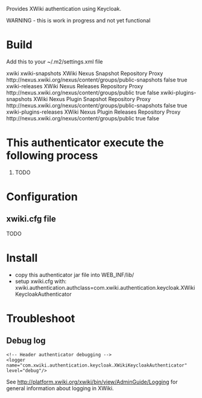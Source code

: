 Provides XWiki authentication using Keycloak.

WARNING - this is work in progress and not yet functional

# Build

Add this to your ~/.m2/settings.xml file

<profile>
      <id>xwiki</id>
      <repositories>
        <repository>
          <id>xwiki-snapshots</id>
          <name>XWiki Nexus Snapshot Repository Proxy</name>
          <url>http://nexus.xwiki.org/nexus/content/groups/public-snapshots</url>
          <releases>
            <enabled>false</enabled>
          </releases>
          <snapshots>
            <enabled>true</enabled>
          </snapshots>
        </repository>
        <repository>
          <id>xwiki-releases</id>
          <name>XWiki Nexus Releases Repository Proxy</name>
          <url>http://nexus.xwiki.org/nexus/content/groups/public</url>
          <releases>
            <enabled>true</enabled>
          </releases>
          <snapshots>
            <enabled>false</enabled>
          </snapshots>
        </repository>
      </repositories>
      <pluginRepositories>
        <pluginRepository>
          <id>xwiki-plugins-snapshots</id>
          <name>XWiki Nexus Plugin Snapshot Repository Proxy</name>
          <url>http://nexus.xwiki.org/nexus/content/groups/public-snapshots</url>
          <releases>
            <enabled>false</enabled>
          </releases>
          <snapshots>
            <enabled>true</enabled>
          </snapshots>
        </pluginRepository>
        <pluginRepository>
          <id>xwiki-plugins-releases</id>
          <name>XWiki Nexus Plugin Releases Repository Proxy</name>
          <url>http://nexus.xwiki.org/nexus/content/groups/public</url>
          <releases>
            <enabled>true</enabled>
          </releases>
          <snapshots>
            <enabled>false</enabled>
          </snapshots>
        </pluginRepository>
      </pluginRepositories>
    </profile>


# This authenticator execute the following process

 1. TODO

# Configuration

## xwiki.cfg file

TODO

# Install

* copy this authenticator jar file into WEB_INF/lib/
* setup xwiki.cfg with: xwiki.authentication.authclass=com.xwiki.authentication.keycloak.XWikiKeycloakAuthenticator

# Troubleshoot

## Debug log

    <!-- Header authenticator debugging -->
    <logger name="com.xwiki.authentication.keycloak.XWikiKeycloakAuthenticator" level="debug"/>

See http://platform.xwiki.org/xwiki/bin/view/AdminGuide/Logging for general information about logging in XWiki.
